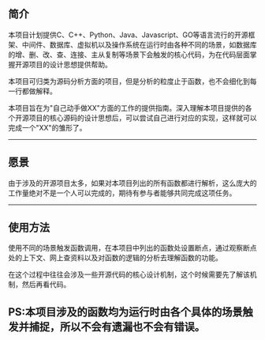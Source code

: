 ## 简介

本项目计划提供C、C++、Python、Java、Javascript、GO等语言流行的开源框架、中间件、数据库、虚拟机以及操作系统在运行时由各种不同的场景，如数据库的增、删、改、查、连接、主从复制等场景下会触发的核心代码，为在代码层面掌握开源项目的设计思想提供帮助。

本项目可归类为源码分析方面的项目，但是分析的粒度止于函数，也不会细化到每一行都做解释。

本项目旨在为"自己动手做XX"方面的工作的提供指南。深入理解本项目提供的各个开源项目的核心源码的设计思想后，可以尝试自己进行对应的实现，这样就可以完成一个"XX"的雏形了。

***

## 愿景

由于涉及的开源项目太多，如果对本项目列出的所有函数都进行解析，这么庞大的工作量绝对不是一个人可以完成的，期待有参与者能够共同完成这项任务。

***

## 使用方法

使用不同的场景触发函数调用，在本项目中列出的函数处设置断点，通过观察断点处的上下文、网上查资料以及对函数的逻辑的分析去理解函数的功能。

在这个过程中往往会涉及一些开源代码的核心设计机制，这个时候需要先了解该机制，然后再看代码。

## PS:本项目涉及的函数均为运行时由各个具体的场景触发并捕捉，所以不会有遗漏也不会有错误。




